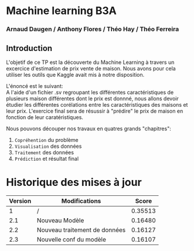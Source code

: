 # Machine learning B3A
### Arnaud Daugen / Anthony Flores / Théo Hay / Théo Ferreira

## Introduction 

L'objetif de ce TP est la découverte du Machine Learning à travers un excercice d'estimation  de prix vente de maison. Nous avons pour cela utiliser les outils que Kaggle avait mis à notre disposition.

L'énoncé est le suivant:  
 A l'aide d'un fichier .sv regroupant les différentes caractéristiques de plusieurs maison différentes dont le prix est donnné, nous allons devoir étudier les différentes corélations entre les caractéristiques des maisons et leur prix. L'exercice final sera de résussir à "prédire" le prix de maison en fonction de leur caratéristiques.

Nous pouvons découper nos travaux en quatres grands "chapitres":

1.  ``Copréhention`` du problème
2. ``Visualisation`` des données
3. ``Traitement`` des données
4. ``Prédiction`` et résultat final

# Historique des mises à jour
|Version|Modifications|Score|
|-|-|-|
| 1|/| 0.35513 |
| 2.1 | Nouveau Modèle | 0.16480 |
| 2.2 | Nouveau traitement de données | 0.16127 |
| 2.3 | Nouvelle conf du modèle | 0.16107 |
